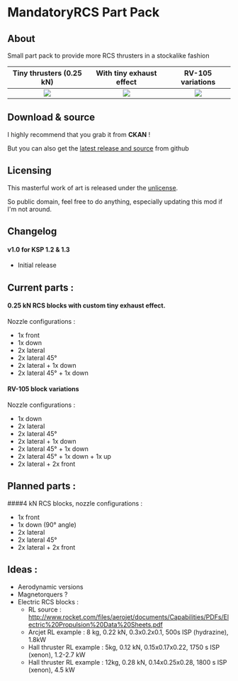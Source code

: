 # MandatoryRCS Part Pack

## About
Small part pack to provide more RCS thrusters in a stockalike fashion

Tiny thrusters (0.25 kN)   |  With tiny exhaust effect |  RV-105 variations
:-------------------------:|:-------------------------:|:-------------------------:
![](https://raw.githubusercontent.com/gotmachine/MandatoryRCS-Part-Pack/master/Screenshots/WIP/tiny%20thrusters.jpg)  |  ![](https://raw.githubusercontent.com/gotmachine/MandatoryRCS-Part-Pack/master/Screenshots/WIP/microRCS%20exhaust.jpg) |  ![](https://raw.githubusercontent.com/gotmachine/MandatoryRCS-Part-Pack/master/Screenshots/WIP/RV-105%20variations.jpg)

## Download & source
I highly recommend that you grab it from **CKAN** !

But you can also get the [latest release and source](https://github.com/gotmachine/MandatoryRCS-Part-Pack/releases/latest) from github

## Licensing
This masterful work of art is released under the [unlicense](http://unlicense.org/). 

So public domain, feel free to do anything, especially updating this mod if I'm not around.

## Changelog

#### v1.0 for KSP 1.2 & 1.3
- Initial release

## Current parts :
#### 0.25 kN RCS blocks with custom tiny exhaust effect.
Nozzle configurations :
- 1x front
- 1x down
- 2x lateral
- 2x lateral 45°
- 2x lateral + 1x down
- 2x lateral 45° + 1x down

#### RV-105 block variations
Nozzle configurations :
- 1x down
- 2x lateral
- 2x lateral 45°
- 2x lateral + 1x down
- 2x lateral 45° + 1x down
- 2x lateral 45° + 1x down + 1x up
- 2x lateral + 2x front

## Planned parts :
####4 kN RCS blocks, nozzle configurations :
- 1x front
- 1x down (90° angle)
- 2x lateral
- 2x lateral 45°
- 2x lateral + 2x front

## Ideas :
- Aerodynamic versions
- Magnetorquers ?
- Electric RCS blocks :
  - RL source : http://www.rocket.com/files/aerojet/documents/Capabilities/PDFs/Electric%20Propulsion%20Data%20Sheets.pdf
  - Arcjet RL example : 8 kg, 0.22 kN, 0.3x0.2x0.1, 500s ISP (hydrazine), 1.8kW
  - Hall thruster RL example : 5kg, 0.12 kN, 0.15x0.17x0.22, 1750 s ISP (xenon), 1.2-2.7 kW
  - Hall thruster RL example : 12kg, 0.28 kN, 0.14x0.25x0.28, 1800 s ISP (xenon), 4.5 kW
